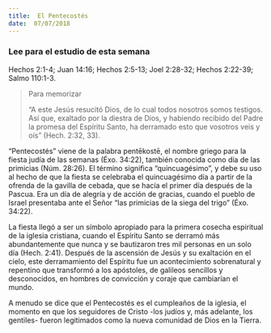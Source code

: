 ```yaml
---
title:  El Pentecostés
date:  07/07/2018
---
```


### Lee para el estudio de esta semana
Hechos 2:1-4; Juan 14:16; Hechos 2:5-13; Joel 2:28-32; Hechos 2:22-39; Salmo 110:1-3.

> <p>Para memorizar</p>
> “A este Jesús resucitó Dios, de lo cual todos nosotros somos testigos. Así que, exaltado por la diestra de Dios, y habiendo recibido del Padre la promesa del Espíritu Santo, ha derramado esto que vosotros veis y oís” (Hech. 2:32, 33).

“Pentecostés” viene de la palabra pentēkostē, el nombre griego para la fiesta judía de las semanas (Éxo. 34:22), también conocida como día de las primicias (Núm. 28:26). El término significa “quincuagésimo”, y debe su uso al hecho de que la fiesta se celebraba el quincuagésimo día a partir de la ofrenda de la gavilla de cebada, que se hacía el primer día después de la Pascua. Era un día de alegría y de acción de gracias, cuando el pueblo de Israel presentaba ante el Señor “las primicias de la siega del trigo” (Éxo. 34:22).

La fiesta llegó a ser un símbolo apropiado para la primera cosecha espiritual de la iglesia cristiana, cuando el Espíritu Santo se derramó más abundantemente que nunca y se bautizaron tres mil personas en un solo día (Hech. 2:41). Después de la ascensión de Jesús y su exaltación en el cielo, este derramamiento del Espíritu fue un acontecimiento sobrenatural y repentino que transformó a los apóstoles, de galileos sencillos y desconocidos, en hombres de convicción y coraje que cambiarían el mundo.

A menudo se dice que el Pentecostés es el cumpleaños de la iglesia, el momento en que los seguidores de Cristo -los judíos y, más adelante, los gentiles- fueron legitimados como la nueva comunidad de Dios en la Tierra.